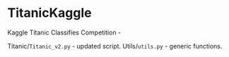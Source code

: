 # TitanicKaggle

Kaggle Titanic Classifies Competition -

Titanic/`Titanic_v2.py` - updated script.
Utils/`utils.py` - generic functions.
